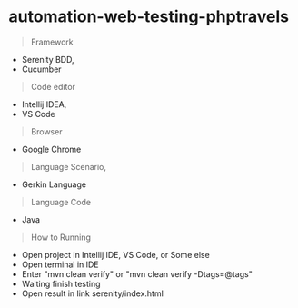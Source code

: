 # automation-web-testing-phptravels

> Framework
- Serenity BDD,
- Cucumber

> Code editor
- Intellij IDEA,
- VS Code

>Browser
- Google Chrome

>Language Scenario,
- Gerkin Language

>Language Code
- Java

>How to Running
- Open project in Intellij IDE, VS Code, or Some else
- Open terminal in IDE
- Enter "mvn clean verify" or "mvn clean verify -Dtags=@tags"
- Waiting finish testing
- Open result in link serenity/index.html
